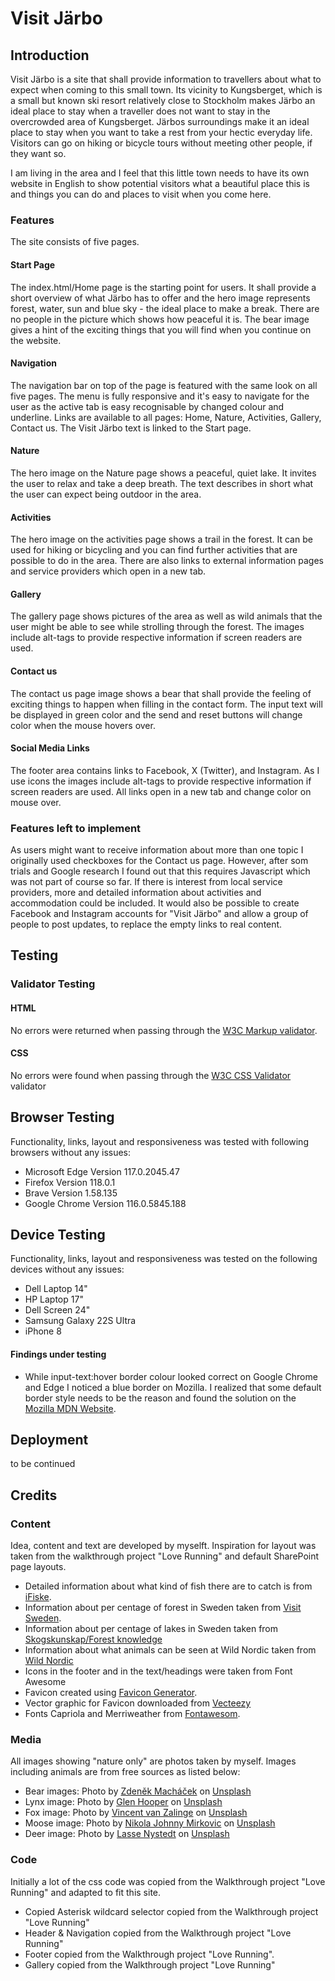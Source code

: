 # Visit Järbo


## Introduction

Visit Järbo is a site that shall provide information to travellers about what to expect when coming to this small town. Its vicinity to Kungsberget, which is a small but known ski resort relatively close to Stockholm makes Järbo an ideal place to stay when a traveller does not want to stay in the overcrowded area of Kungsberget. Järbos surroundings make it an ideal place to stay when you want to take a rest from your hectic everyday life. Visitors can go on hiking or bicycle tours without meeting other people, if they want so.

I am living in the area and I feel that this little town needs to have its own website in English to show potential visitors what a beautiful place this is and things you can do and places to visit when you come here.


### Features


The site consists of five pages.

#### Start Page  

The index.html/Home page is the starting point for users. It shall provide a short overview of what Järbo has to offer and the hero image represents forest, water, sun and blue sky - the ideal place to make a break. There are no people in the picture which shows how peaceful it is. 
The bear image gives a hint of the exciting things that you will find when you continue on the website.


#### Navigation
The navigation bar on top of the page is featured with the same look on all five pages. The menu is fully responsive and it's easy to navigate for the user as the active tab is easy recognisable by changed colour and underline.
Links are available to all pages: Home, Nature, Activities, Gallery, Contact us. The Visit Järbo text is linked to the Start page. 


#### Nature

The hero image on the Nature page shows a peaceful, quiet lake. It invites the user to relax and take a deep breath. 
The text describes in short what the user can expect being outdoor in the area. 


#### Activities

The hero image on the activities page shows a trail in the forest. It can be used for hiking or bicycling and you can find further activities that are possible to do in the area. There are also links to external information pages and service providers which open in a new tab. 


#### Gallery
The gallery page shows pictures of the area as well as wild animals that the user might be able to see while strolling through the forest. 
The images include alt-tags to provide respective information if screen readers are used. 


#### Contact us
The contact us page image shows a bear that shall provide the feeling of exciting things to happen when filling in the contact form. 
The input text will be displayed in green color and the send and reset buttons will change color when the mouse hovers over. 


#### Social Media Links
The footer area contains links to Facebook, X (Twitter), and Instagram. As I use icons the images include alt-tags to provide respective information if screen readers are used. All links open in a new tab and change color on mouse over. 


### Features left to implement
As users might want to receive information about more than one topic I originally used checkboxes for the Contact us page. However, after som trials and Google research I found out that this requires Javascript which was not part of course so far.
If there is interest from local service providers, more and detailed information about activities and accommodation could be included. It would also be possible to create Facebook and Instagram accounts for "Visit Järbo" and allow a group of people to post updates, to replace the empty links to real content. 


## Testing


### Validator Testing

#### HTML
No errors were returned when passing through the [W3C Markup validator](https://validator.w3.org/).


#### CSS
No errors were found when passing through the [W3C CSS Validator](https://jigsaw.w3.org/css-validator/) validator


## Browser Testing
Functionality, links, layout and responsiveness was tested with following browsers without any issues:
- Microsoft Edge Version 117.0.2045.47
- Firefox Version 118.0.1
- Brave Version 1.58.135
- Google Chrome Version 116.0.5845.188
  

## Device Testing
Functionality, links, layout and responsiveness was tested on the following devices without any issues:
- Dell Laptop 14"
- HP Laptop 17"
- Dell Screen 24"
- Samsung Galaxy 22S Ultra
- iPhone 8 


#### Findings under testing

- While input-text:hover border colour looked correct on Google Chrome and Edge I noticed a blue border on Mozilla. I realized that some default border style needs to be the reason and found the solution on the [Mozilla MDN Website](https://developer.mozilla.org/en-US/).


## Deployment
to be continued


## Credits

### Content
Idea, content and text are developed by myselft.
Inspiration for layout was taken from the walkthrough project "Love Running" and default SharePoint page layouts.

- Detailed information about what kind of fish there are to catch is from [iFiske](https://www.ifiske.se/en/fishing-harnen-holmsjon-langsjon-m-fl-vatten.htm).
- Information about per centage of forest in Sweden taken from [Visit Sweden](https://visitsweden.com/what-to-do/nature-outdoors/forest-bathing/).
- Information about per centage of lakes in Sweden taken from [Skogskunskap/Forest knowledge](https://www.skogskunskap.se/hansyn/vatten-och-mark/om-hansyn-till-vatten-och-mark/vatten-i-sverige/)
- Information about what animals can be seen at Wild Nordic taken from [Wild Nordic](https://wildnordic.se/en/home/)
- Icons in the footer and in the text/headings were taken from Font Awesome
- Favicon created using [Favicon Generator](https://favicon.io/).
- Vector graphic for Favicon downloaded from [Vecteezy](https://www.vecteezy.com/)
- Fonts Capriola and Merriweather from [Fontawesom](https://fontawesome.com/).

### Media
All images showing "nature only" are photos taken by myself.
Images including animals are from free sources as listed below:

- Bear images: Photo by <a href="https://unsplash.com/@zmachacek?utm_source=unsplash&utm_medium=referral&utm_content=creditCopyText">Zdeněk Macháček</a> on <a href="https://unsplash.com/photos/Pt3asvL65Mg?utm_source=unsplash&utm_medium=referral&utm_content=creditCopyText">Unsplash</a>
- Lynx image: Photo by <a href="https://unsplash.com/@hoops1972?utm_source=unsplash&utm_medium=referral&utm_content=creditCopyText">Glen Hooper</a> on <a href="https://unsplash.com/photos/8LWtpfhGP4U?utm_source=unsplash&utm_medium=referral&utm_content=creditCopyText">Unsplash</a>
- Fox image: Photo by <a href="https://unsplash.com/@vincentvanzalinge?utm_source=unsplash&utm_medium=referral&utm_content=creditCopyText">Vincent van Zalinge</a> on <a href="https://unsplash.com/photos/cHhPjhOe8LA?utm_source=unsplash&utm_medium=referral&utm_content=creditCopyText">Unsplash</a>
- Moose image: Photo by <a href="https://unsplash.com/@thejohnnyme?utm_source=unsplash&utm_medium=referral&utm_content=creditCopyText">Nikola Johnny Mirkovic</a> on <a href="https://unsplash.com/photos/VFgxrL65zNI?utm_source=unsplash&utm_medium=referral&utm_content=creditCopyText">Unsplash</a>
- Deer image: Photo by <a href="https://unsplash.com/@lassenystedtfoto?utm_source=unsplash&utm_medium=referral&utm_content=creditCopyText">Lasse Nystedt</a> on <a href="https://unsplash.com/photos/FftpQKKGxOc?utm_source=unsplash&utm_medium=referral&utm_content=creditCopyText">Unsplash</a>


### Code
Initially a lot of the css code was copied from the Walkthrough project "Love Running" and adapted to fit this site.

- Copied Asterisk wildcard selector copied from the Walkthrough project "Love Running"
- Header & Navigation copied from the Walkthrough project "Love Running"
- Footer copied from the Walkthrough project "Love Running".
- Gallery copied from the Walkthrough project "Love Running"
